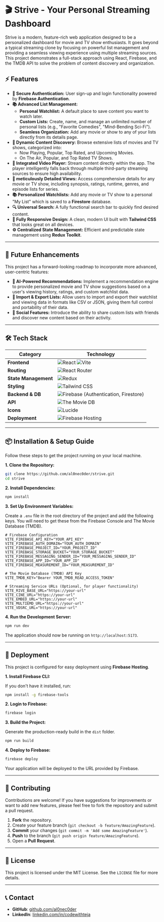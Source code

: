 
# 🎬 Strive - Your Personal Streaming Dashboard

Strive is a modern, feature-rich web application designed to be a personalized dashboard for movie and TV show enthusiasts. It goes beyond a typical streaming clone by focusing on powerful list management and providing a seamless viewing experience using multiple streaming sources. This project demonstrates a full-stack approach using React, Firebase, and the TMDB API to solve the problem of content discovery and organization.



## ⚡ Features

* **🔐 Secure Authentication:** User sign-up and login functionality powered by **Firebase Authentication**.
* **📚 Advanced List Management:**
    * **Personal Watchlist:** A default place to save content you want to watch later.
    * **Custom Lists:** Create, name, and manage an unlimited number of personal lists (e.g., "Favorite Comedies", "Mind-Bending Sci-Fi").
    * **Seamless Organization:** Add any movie or show to any of your lists directly from its details page.
* **🎥 Dynamic Content Discovery:** Browse extensive lists of movies and TV shows, categorized into:
    * Now Playing, Popular, Top Rated, and Upcoming Movies.
    * On The Air, Popular, and Top Rated TV Shows.
* **🍿 Integrated Video Player:** Stream content directly within the app. The player intelligently falls back through multiple third-party streaming sources to ensure high availability.
* **🌟 meticulously Detailed Views:** Access comprehensive details for any movie or TV show, including synopsis, ratings, runtime, genres, and episode lists for series.
* **📚 Personalized Watchlists:** Add any movie or TV show to a personal "My List" which is saved to a **Firestore** database.
* **🔍 Universal Search:** A fully functional search bar to quickly find desired content.
* **📱 Fully Responsive Design:** A clean, modern UI built with **Tailwind CSS** that looks great on all devices.
* **⚙️ Centralized State Management:** Efficient and predictable state management using **Redux Toolkit**.

---

## 🚀 Future Enhancements

This project has a forward-looking roadmap to incorporate more advanced, user-centric features:

* **🤖 AI-Powered Recommendations:** Implement a recommendation engine to provide personalized movie and TV show suggestions based on a user's viewing history, ratings, and custom watchlist data.
* **🔄 Import & Export Lists:** Allow users to import and export their watchlist and viewing data in formats like CSV or JSON, giving them full control and portability of their data.
* **👥 Social Features:** Introduce the ability to share custom lists with friends and discover new content based on their activity.

---

## 🛠️ Tech Stack

| Category           | Technology                                                                                                  |
| ------------------ | ----------------------------------------------------------------------------------------------------------- |
| **Frontend** | ![React](https://img.shields.io/badge/React-61DAFB?logo=react&logoColor=black) ![Vite](https://img.shields.io/badge/Vite-646CFF?logo=vite&logoColor=white)                             |
| **Routing** | ![React Router](https://img.shields.io/badge/React_Router-CA4245?logo=react-router&logoColor=white)           |
| **State Management**| ![Redux](https://img.shields.io/badge/Redux_Toolkit-764ABC?logo=redux&logoColor=white)                      |
| **Styling** | ![Tailwind CSS](https://img.shields.io/badge/Tailwind_CSS-06B6D4?logo=tailwindcss&logoColor=white)          |
| **Backend & DB** | ![Firebase](https://img.shields.io/badge/Firebase-FFCA28?logo=firebase&logoColor=black) (Authentication, Firestore) |
| **API** | ![The Movie DB](https://img.shields.io/badge/TMDB_API-01B4E4?logo=themoviedatabase&logoColor=white)           |
| **Icons** | ![Lucide](https://img.shields.io/badge/Lucide-React-10B981)                                                  |
| **Deployment** | ![Firebase Hosting](https://img.shields.io/badge/Firebase_Hosting-FFA611?logo=firebase&logoColor=white)     |

---

## 📦 Installation & Setup Guide

Follow these steps to get the project running on your local machine.

**1. Clone the Repository:**

```bash
git clone https://github.com/al0nec0der/strive.git
cd strive
````

**2. Install Dependencies:**

```bash
npm install
```

**3. Set Up Environment Variables:**

Create a `.env` file in the root directory of the project and add the following keys. You will need to get these from the Firebase Console and The Movie Database (TMDB).

```env
# Firebase Configuration
VITE_FIREBASE_API_KEY="YOUR_API_KEY"
VITE_FIREBASE_AUTH_DOMAIN="YOUR_AUTH_DOMAIN"
VITE_FIREBASE_PROJECT_ID="YOUR_PROJECT_ID"
VITE_FIREBASE_STORAGE_BUCKET="YOUR_STORAGE_BUCKET"
VITE_FIREBASE_MESSAGING_SENDER_ID="YOUR_MESSAGING_SENDER_ID"
VITE_FIREBASE_APP_ID="YOUR_APP_ID"
VITE_FIREBASE_MEASUREMENT_ID="YOUR_MEASUREMENT_ID"

# The Movie Database (TMDB) API Key
VITE_TMDB_KEY="Bearer YOUR_TMDB_READ_ACCESS_TOKEN"

# Streaming Service URLs (Optional, for player functionality)
VITE_RIVE_BASE_URL="https://your-url"
VITE_CINE_URL="https://your-url"
VITE_EMBED_URL="https://your-url"
VITE_MULTIEMD_URL="https://your-url"
VITE_VDSRC_URL="https://your-url"
```

**4. Run the Development Server:**

```bash
npm run dev
```

The application should now be running on `http://localhost:5173`.

-----

## 🚀 Deployment

This project is configured for easy deployment using **Firebase Hosting**.

**1. Install Firebase CLI:**

If you don't have it installed, run:

```bash
npm install -g firebase-tools
```

**2. Login to Firebase:**

```bash
firebase login
```

**3. Build the Project:**

Generate the production-ready build in the `dist` folder.

```bash
npm run build
```

**4. Deploy to Firebase:**

```bash
firebase deploy
```

Your application will be deployed to the URL provided by Firebase.

-----

## 🤝 Contributing

Contributions are welcome\! If you have suggestions for improvements or want to add new features, please feel free to fork the repository and submit a pull request.

1.  **Fork** the repository.
2.  Create your feature branch (`git checkout -b feature/AmazingFeature`).
3.  **Commit** your changes (`git commit -m 'Add some AmazingFeature'`).
4.  **Push** to the branch (`git push origin feature/AmazingFeature`).
5.  Open a **Pull Request**.

-----

## 📜 License

This project is licensed under the MIT License. See the `LICENSE` file for more details.

-----

## 📞 Contact

  * **GitHub**: [github.com/al0nec0der](https://www.google.com/search?q=https://github.com/al0nec0der)
  * **LinkedIn**: [linkedin.com/in/codewithteja](https://linkedin.com/in/codewithteja)

<!-- end list -->

